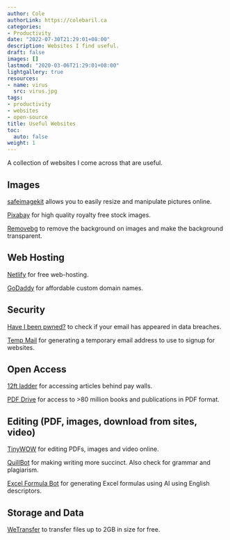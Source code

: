 ```yaml
---
author: Cole
authorLink: https://colebaril.ca
categories:
- Productivity
date: "2022-07-30T21:29:01+08:00"
description: Websites I find useful. 
draft: false
images: []
lastmod: "2020-03-06T21:29:01+08:00"
lightgallery: true
resources:
- name: virus
  src: virus.jpg
tags:
- productivity
- websites
- open-source
title: Useful Websites
toc:
  auto: false
weight: 1
---
```


A collection of websites I come across that are useful. 

<!--more-->

## Images 

[safeimagekit](https://safeimagekit.com/) allows you to easily resize and manipulate pictures online. 

[Pixabay](https://pixabay.com/) for high quality royalty free stock images.

[Removebg](https://www.remove.bg/) to remove the background on images and make the background transparent.

## Web Hosting

[Netlify](https://www.netlify.com/) for free web-hosting. 

[GoDaddy](https://www.godaddy.com/en-ca) for affordable custom domain names.

## Security

[Have I been pwned?](https://haveibeenpwned.com/) to check if your email has appeared in data breaches.

[Temp Mail](https://tempail.com/en/) for generating a temporary email address to use to signup for websites.

## Open Access

[12ft ladder](https://12ft.io/) for accessing articles behind pay walls.

[PDF Drive](https://www.pdfdrive.com/) for access to >80 million books and publications in PDF format.

## Editing (PDF, images, download from sites, video)

[TinyWOW](https://tinywow.com/) for editing PDFs, images and video online.

[QuillBot](https://quillbot.com/) for making writing more succinct. Also check for grammar and plagiarism. 

[Excel Formula Bot](https://excelformulabot.com/) for generating Excel formulas using AI using English descriptors.

## Storage and Data

[WeTransfer](https://wetransfer.com/) to transfer files up to 2GB in size for free.


